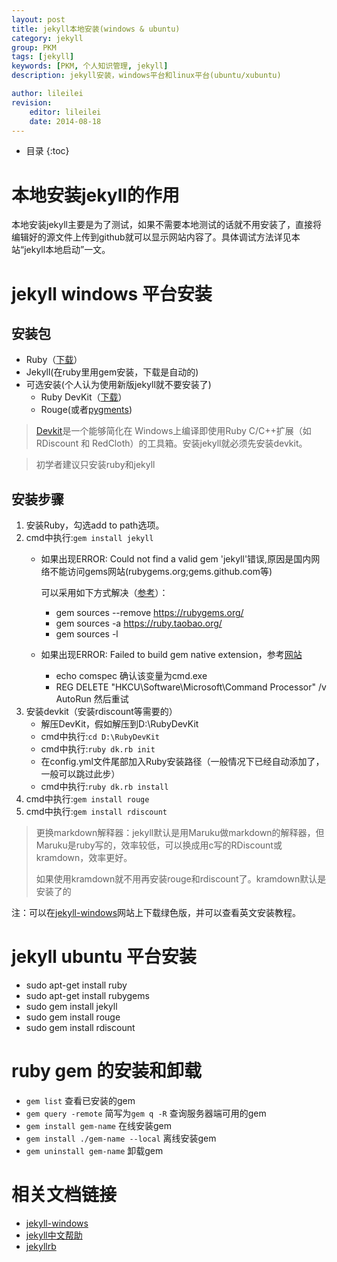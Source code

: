 ```yaml
---
layout: post
title: jekyll本地安装(windows & ubuntu)
category: jekyll
group: PKM
tags: [jekyll]
keywords: [PKM, 个人知识管理, jekyll]
description: jekyll安装，windows平台和linux平台(ubuntu/xubuntu)

author: lileilei
revision:
    editor: lileilei
    date: 2014-08-18
---
```


* 目录
{:toc}

# 本地安装jekyll的作用

本地安装jekyll主要是为了测试，如果不需要本地测试的话就不用安装了，直接将编辑好的源文件上传到github就可以显示网站内容了。具体调试方法详见本站“jekyll本地启动”一文。

# jekyll windows 平台安装

## 安装包
+ Ruby（[下载](http://rubyinstaller.org/downloads/)）
+ Jekyll(在ruby里用gem安装，下载是自动的)
+ 可选安装(个人认为使用新版jekyll就不要安装了)
    - Ruby DevKit（[下载](http://rubyinstaller.org/downloads/)）
    - Rouge(或者[pygments](http://jekyll-windows.juthilo.com/3-syntax-highlighting/))

> [Devkit](http://rubyinstaller.org/add-ons/devkit/)是一个能够简化在 Windows上编译即使用Ruby C/C++扩展（如 RDiscount 和 RedCloth）的工具箱。安装jekyll就必须先安装devkit。

> 初学者建议只安装ruby和jekyll


## 安装步骤
1. 安装Ruby，勾选add to path选项。
2. cmd中执行:`gem install jekyll`
    + 如果出现ERROR:  Could not find a valid gem 'jekyll'错误,原因是国内网络不能访问gems网站(rubygems.org;gems.github.com等)

        可以采用如下方式解决（[参考](http://ruby.taobao.org/)）：

        - gem sources --remove https://rubygems.org/
        - gem sources -a https://ruby.taobao.org/
        - gem sources -l

    + 如果出现ERROR: Failed to build gem native extension，参考[网站](http://www.cnblogs.com/puresoul/archive/2011/12/01/2270890.html)

        - echo comspec  确认该变量为cmd.exe
        - REG DELETE "HKCU\Software\Microsoft\Command Processor" /v AutoRun 然后重试
2. 安装devkit（安装rdiscount等需要的）
    + 解压DevKit，假如解压到D:\RubyDevKit
    + cmd中执行:`cd D:\RubyDevKit`
    + cmd中执行:`ruby dk.rb init`
    + 在config.yml文件尾部加入Ruby安装路径（一般情况下已经自动添加了，一般可以跳过此步）
    + cmd中执行:`ruby dk.rb install`
4. cmd中执行:`gem install rouge`
5. cmd中执行:`gem install rdiscount`

> 更换markdown解释器：jekyll默认是用Maruku做markdown的解释器，但Maruku是ruby写的，效率较低，可以换成用c写的RDiscount或kramdown，效率更好。
> 
> 如果使用kramdown就不用再安装rouge和rdiscount了。kramdown默认是安装了的

注：可以在[jekyll-windows](http://jekyll-windows.juthilo.com/)网站上下载绿色版，并可以查看英文安装教程。


# jekyll ubuntu 平台安装

+ sudo apt-get install ruby
+ sudo apt-get install rubygems
+ sudo gem install jekyll
+ sudo gem install rouge
+ sudo gem install rdiscount


# ruby gem 的安装和卸载

+ `gem list` 查看已安装的gem
+ `gem query -remote` 简写为`gem q -R` 查询服务器端可用的gem
+ `gem install gem-name` 在线安装gem
+ `gem install ./gem-name --local` 离线安装gem
+ `gem uninstall gem-name` 卸载gem

# 相关文档链接

+ [jekyll-windows](http://jekyll-windows.juthilo.com/)
+ [jekyll中文帮助](http://jekyll.bootcss.com/)
+ [jekyllrb](http://jekyllrb.com/)